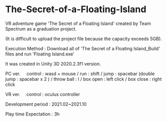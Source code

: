 # The-Secret-of-a-Floating-Island
VR adventure game 'The Secret of a Floating Island' created by Team Spectrum as a graduation project.

(It is difficult to upload the project file because the capacity exceeds 5GB).

Execution Method : Download all of 'The Secret of a Floating Island_Build' files and run 'Floating Island.exe'

It was created in Unity 3D 2020.2.3f1 version.


PC ver. &nbsp;&nbsp;&nbsp; control : wasd + mouse / run : shift / jump : spacebar (double jump : spacebar x 2 ) / throw ball : l / box open : left click / box close : right click

VR ver. &nbsp;&nbsp;&nbsp; control : oculus controller


Development period : 2021.02~2021.10

Play time Expectation : 3h
